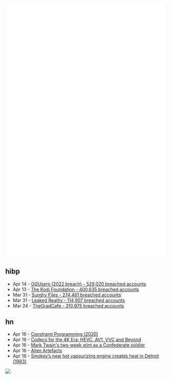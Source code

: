 ![Metrics](https://raw.githubusercontent.com/phixion/phixion/master/metrics.svg)

## hibp

<!--
for https://github.com/phixion/phixion/blob/main/.github/workflows/feeds.yml
-->
<!--START_SECTION:haveibeenpwnd-->
- Apr 14 - [OGUsers (2022 breach) - 529,020 breached accounts](https://haveibeenpwned.com/PwnedWebsites#OGUsers2022)
- Apr 13 - [The Kodi Foundation - 400,635 breached accounts](https://haveibeenpwned.com/PwnedWebsites#KodiFoundation)
- Mar 31 - [Sundry Files - 274,461 breached accounts](https://haveibeenpwned.com/PwnedWebsites#SundryFiles)
- Mar 31 - [Leaked Reality - 114,907 breached accounts](https://haveibeenpwned.com/PwnedWebsites#LeakedReality)
- Mar 24 - [TheGradCafe - 310,975 breached accounts](https://haveibeenpwned.com/PwnedWebsites#TheGradCafe)
<!--END_SECTION:haveibeenpwnd-->

## hn

<!--
for https://github.com/phixion/phixion/blob/main/.github/workflows/feeds.yml
-->
<!--START_SECTION:hn-->
- Apr 16 - [Constraint Programming (2020)](https://mareknarozniak.com/2020/06/22/constraint-programming/)
- Apr 16 - [Codecs for the 4K Era: HEVC, AV1, VVC and Beyond](https://chipsandcheese.com/2023/04/16/codecs-for-the-4k-era-hevc-av1-vvc-and-beyond/)
- Apr 16 - [Mark Twain&#x27;s two-week stint as a Confederate soldier](https://www.historynet.com/mark-twains-two-week-stint-as-a-confederate-soldier/)
- Apr 16 - [Alien Artefacts](https://www.brautaset.org/posts/alien-artefacts.html)
- Apr 16 - [Smokey’s new hot vapourizing engine creates heat in Detroit (1983)](http://rexresearch.com/yunick/yunick.htm)
<!--END_SECTION:hn-->

<!--
for https://yhype.me
-->
![](https://hit.yhype.me/github/profile?user_id=13013670)
